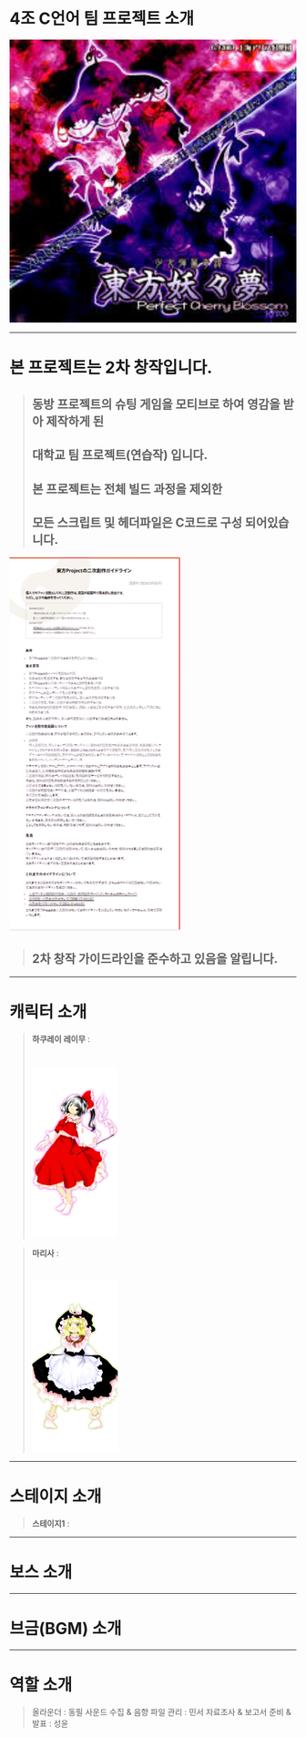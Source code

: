 # 4조 C언어 팀 프로젝트 소개

<img src="4조팀플/readme.jpg" alt="이미지 설명" width="600">

---

# 본 프로젝트는 2차 창작입니다.
> ## 동방 프로젝트의 슈팅 게임을 모티브로 하여 영감을 받아 제작하게 된
> ## 대학교 팀 프로젝트(연습작) 입니다.
> ## 본 프로젝트는 전체 빌드 과정을 제외한
> ## 모든 스크립트 및 헤더파일은 C코드로 구성 되어있습니다.


<img src="4조팀플/2차 창작 가이드라인.jpg" alt="가이드라인 설명" width="300">


> ## 2차 창작 가이드라인을 준수하고 있음을 알립니다.
---

# 캐릭터 소개

> **하쿠레이 레이무** :
> #
>   <img src="4조팀플/하쿠레이 레이무.png" alt="무녀" width="150">

> **마리사** :
> #
>   <img src="4조팀플/마리사.png" alt="마법사" width="150">

---

# 스테이지 소개

> **스테이지1** :

---

# 보스 소개

---


# 브금(BGM) 소개

---

# 역할 소개

> 올라운더 : 동필
> 사운드 수집 & 음향 파일 관리 : 민서
> 자료조사 & 보고서 준비 & 발표 : 성윤
